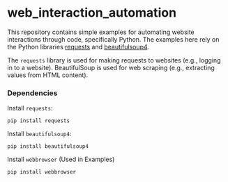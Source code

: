 # web_interaction_automation
This repository contains simple examples for automating website interactions through code, specifically Python. The examples here rely on the Python libraries [requests](http://docs.python-requests.org/en/master/) and [beautifulsoup4](https://pypi.org/project/beautifulsoup4/).

The `requests` library is used for making requests to websites (e.g., logging in to a website). BeautifulSoup is used for web scraping (e.g., extracting values from HTML content).

### Dependencies

Install `requests`:
```
pip install requests
```

Install `beautifulsoup4`:
```
pip install beautifulsoup4
```

Install `webbrowser` (Used in Examples)
```
pip install webbrowser
```
